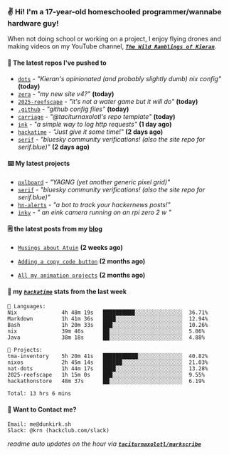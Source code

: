 ### ✌️ Hi! I'm a 17-year-old homeschooled programmer/wannabe hardware guy!

When not doing school or working on a project, I enjoy flying drones and making videos on my YouTube channel, [**_`The Wild Ramblings of Kieran`_**](https://youtube.com/@kieran.rambles).

#### 👷 The latest repos I've pushed to

- [`dots`](https://github.com/taciturnaxolotl/dots) - _"Kieran's opinionated (and probably slightly dumb) nix config"_ **(today)**
- [`zera`](https://github.com/taciturnaxolotl/zera) - _"my new site v4?"_ **(today)**
- [`2025-reefscape`](https://github.com/df1317/2025-reefscape) - _"it's not a water game but it will do"_ **(today)**
- [`.github`](https://github.com/taciturnaxolotl/.github) - _"github config files"_ **(today)**
- [`carriage`](https://github.com/taciturnaxolotl/carriage) - _"@taciturnaxolotl's repo template"_ **(today)**
- [`ink`](https://github.com/taciturnaxolotl/ink) - _"a simple way to log http requests"_ **(1 day ago)**
- [`hackatime`](https://github.com/hackclub/hackatime) - _"Just give it some time!"_ **(2 days ago)**
- [`serif`](https://github.com/taciturnaxolotl/serif) - _"bluesky community verifications! (also the site repo for serif.blue)"_ **(2 days ago)**

#### ⌨️ My latest projects

- [`pxlboard`](https://github.com/taciturnaxolotl/pxlboard) - _"YAGNG (yet another generic pixel grid)"_
- [`serif`](https://github.com/taciturnaxolotl/serif) - _"bluesky community verifications! (also the site repo for serif.blue)"_
- [`hn-alerts`](https://github.com/taciturnaxolotl/hn-alerts) - _"a bot to track your hackernews posts!"_
- [`inky`](https://github.com/taciturnaxolotl/inky) - _" an eink camera running on an rpi zero 2 w "_

#### 🗒️ the latest posts from my [blog](https://dunkirk.sh)

- [`Musings about Atuin`](https://dunkirk.sh/blog/atuin/) **(2 weeks ago)**

- [`Adding a copy code button`](https://dunkirk.sh/blog/adding-a-copy-button/) **(2 months ago)**

- [`All my animation projects`](https://dunkirk.sh/blog/my-animations/) **(2 months ago)**



#### 📡 my [_`hackatime`_](https://waka.hackclub.com) stats from the last week

```text
💾 Languages:
Nix              4h 48m 19s   ██████████░░░░░░░░░░░░░░░  36.71%
Markdown         1h 41m 36s   ████░░░░░░░░░░░░░░░░░░░░░  12.94%
Bash             1h 20m 33s   ███░░░░░░░░░░░░░░░░░░░░░░  10.26%
nix              39m 46s      ██░░░░░░░░░░░░░░░░░░░░░░░  5.06%
Java             38m 18s      ██░░░░░░░░░░░░░░░░░░░░░░░  4.88%

💼 Projects:
tma-inventory    5h 20m 41s   ███████████░░░░░░░░░░░░░░  40.82%
nixos            2h 45m 14s   ██████░░░░░░░░░░░░░░░░░░░  21.03%
nat-dots         1h 44m 17s   ████░░░░░░░░░░░░░░░░░░░░░  13.28%
2025-reefscape   1h 15m 0s    ███░░░░░░░░░░░░░░░░░░░░░░  9.55%
hackathonstore   48m 37s      ██░░░░░░░░░░░░░░░░░░░░░░░  6.19%

Total: 13 hrs 6 mins
```

#### 📮 Want to Contact me?

```text
Email: me@dunkirk.sh
Slack: @krn (hackclub.com/slack)
```

_readme auto updates on the hour via [**`taciturnaxolotl/markscribe`**](https://github.com/taciturnaxolotl/markscribe)_
